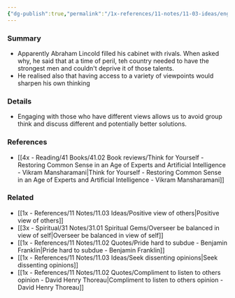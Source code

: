 ```yaml
---
{"dg-publish":true,"permalink":"/1x-references/11-notes/11-03-ideas/engage-with-those-who-have-different-views-from-yourself/","title":"Engage with those who have different views from yourself"}
---
```



### Summary
- Apparently Abraham Lincold filled his cabinet with rivals. When asked why, he said that at a time of peril, teh country needed to have the strongest men and couldn't deprive it of those talents.
- He realised also that having access to a variety of viewpoints would sharpen his own thinking

### Details
- Engaging with those who have different views allows us to avoid group think and discuss different and potentially better solutions.

### References
- [[4x - Reading/41 Books/41.02 Book reviews/Think for Yourself - Restoring Common Sense in an Age of Experts and Artificial Intelligence - Vikram Mansharamani\|Think for Yourself - Restoring Common Sense in an Age of Experts and Artificial Intelligence - Vikram Mansharamani]]

### Related
- [[1x - References/11 Notes/11.03 Ideas/Positive view of others\|Positive view of others]]
- [[3x - Spiritual/31 Notes/31.01 Spiritual Gems/Overseer be balanced in view of self\|Overseer be balanced in view of self]]
- [[1x - References/11 Notes/11.02 Quotes/Pride hard to subdue - Benjamin Franklin\|Pride hard to subdue - Benjamin Franklin]]
- [[1x - References/11 Notes/11.03 Ideas/Seek dissenting opinions\|Seek dissenting opinions]]
- [[1x - References/11 Notes/11.02 Quotes/Compliment to listen to others opinion - David Henry Thoreau\|Compliment to listen to others opinion - David Henry Thoreau]]
